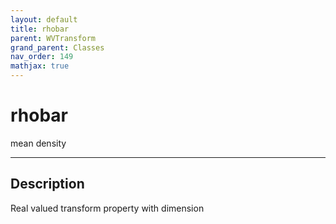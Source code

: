 ```yaml
---
layout: default
title: rhobar
parent: WVTransform
grand_parent: Classes
nav_order: 149
mathjax: true
---
```


#  rhobar

mean density


---

## Description
Real valued transform property with dimension 